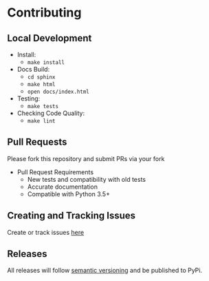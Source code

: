 # Contributing

## Local Development

- Install:
  - `make install`
- Docs Build:
  - `cd sphinx`
  - `make html`
  - `open docs/index.html`
- Testing:
  - `make tests`
- Checking Code Quality:
  - `make lint`

## Pull Requests

Please fork this repository and submit PRs via your fork

- Pull Request Requirements
    - New tests and compatibility with old tests
    - Accurate documentation
    - Compatible with Python 3.5+

## Creating and Tracking Issues

Create or track issues [here](https://github.com/trollefson/elizur/issues)

## Releases

All releases will follow [semantic versioning](https://semver.org) and be published to PyPi.
